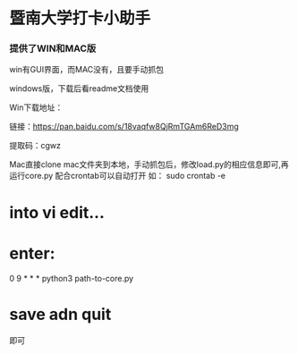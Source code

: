 # 暨南大学打卡小助手

### 提供了WIN和MAC版

win有GUI界面，而MAC没有，且要手动抓包



windows版，下载后看readme文档使用



Win下载地址：

链接：https://pan.baidu.com/s/18vaqfw8QjRmTGAm6ReD3mg 

提取码：cgwz

Mac直接clone mac文件夹到本地，手动抓包后，修改load.py的相应信息即可,再运行core.py
配合crontab可以自动打开
如：
sudo crontab -e
# into vi edit...
# enter:
0 9 * * * python3 path-to-core.py
# save adn quit
即可
